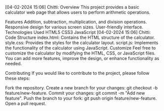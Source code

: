 [04-02-2024 15:06] Chitti: Overview
This project provides a basic calculator web page that allows users to perform arithmetic operations.

Features
Addition, subtraction, multiplication, and division operations.
Responsive design for various screen sizes.
User-friendly interface.
Technologies Used
HTML5
CSS3
JavaScript
[04-02-2024 15:06] Chitti: Code Structure
index.html: Contains the HTML structure of the calculator.
style.css: Provides the styles for the calculator layout.
script.js: Implements the functionality of the calculator using JavaScript.
Customize
Feel free to customize the calculator by modifying the HTML, CSS, or JavaScript files. You can add more features, improve the design, or enhance functionality as needed.

Contributing
If you would like to contribute to the project, please follow these steps:

Fork the repository.
Create a new branch for your changes: git checkout -b feature/new-feature.
Commit your changes: git commit -m "Add new feature".
Push the branch to your fork: git push origin feature/new-feature.
Open a pull request.
